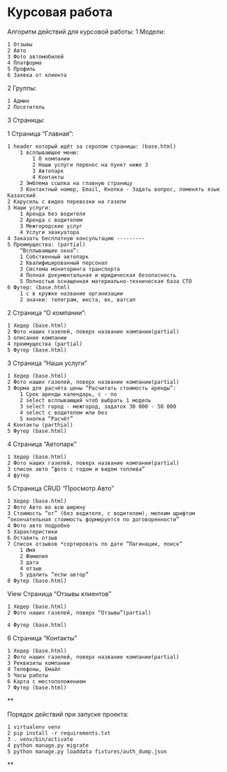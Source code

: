 # Курсовая работа

Алгоритм действий для курсовой работы:
1 Модели:
	
    1 Отзывы
	2 Авто
	3 Фото автомобилей
	4 Платформа
	5 Профиль 
	6 Заявка от клиента

2 Группы:
	
    1 Админ
	2 Посетитель 

3 Страницы:

1 Страница “Главная”:
	
    1 header который идёт за скролом страницы: (base.html)
		1 всплывающее меню:
			1 О компании
			2 Наши услуги перенос на пункт ниже 3
			3 Автопарк
			4 Контакты
		2 Эмблема ссылка на главную страницу
		3 Контактный номер, Email, Кнопка - Задать вопрос, поменять язык Казахский
	2 Карусель с видео перевозки на газели
	3 Наши услуги:
		1 Аренда без водителя
		2 Аренда с водителем
		3 Межгородские услуг
		4 Услуги эвакуатора
	4 Заказать бесплатную консультацию ---------
	5 Преимущества: (partial)
		“Всплывающие окна”:
		1 Собственный автопарк
		2 Квалифицированный персонал
		3 Система мониторинга транспорта
		4 Полная документальная и юридическая безопасность
		5 Полностью оснащенная материально-техническая база СТО
	6 Футер: (base.html)
		1 c в кружке название организации
		2 значки: телеграм, инста, вк, ватсап

2 Страница “О компании”:
	
    1 Хедер (base.html)
	2 Фото наших газелей, поверх название компании(partial)
	3 описание компании
	4 преимущества (partial)
	5 Футер (base.html)

3 Страница “Наши услуги”
	
    1 Хедер (base.html)
	2 Фото наших газелей, поверх название компании(partial)
	3 Форма для расчёта цены ”Расчитать стоимость аренды”:
		1 Срок аренды календарь, с - по 
		2 select всплывающий чтоб выбрать 1 модель
		3 select город - межгород, задаток 30 000 - 50 000
		4 select с водителем или без
		5 кнопка “Расчёт”
	4 Контакты (parthial)
	5 Футер (base.html)

4 Страница “Автопарк”

    1 Хедер (base.html)
	2 Фото наших газелей, поверх название компании(partial)
	3 список авто “фото с годом и видом топлива”
	4 футер

5 Страница CRUD “Просмотр Авто”
	
    1 Хедер (base.html)
	2 Фото Авто во всю ширину
	3 Стоимость “от” (без водителя, с водителем), мелким шрифтом ”окончательная стоимость формируется по договоренности”
	4 Фото авто подробно
	5 Характеристики
	6 Оставить отзыв
	7 Список отзывов *сортировать по дате ”Пагинации, поиск”
		1 Имя
		2 Фамилия
		3 дата
		4 отзыв
		5 удалить “если автор”
	8 Футер (base.html)

View Страница “Отзывы клиентов”
	
    1 Хедер (base.html)
	2 Фото наших газелей, поверх “Отзывы”(partial)
	
	4 Футер (base.html)

6 Страница “Контакты”
	
    1 Хедер (base.html)
	2 Фото наших газелей, поверх название компании(partial)
	3 Реквизиты компании
	4 Телефоны, Емайл
	5 Часы работы
	6 Карта с местоположением
	7 Футер (base.html)


**

Порядок действий при запуске проекта:

    1 virtualenv venv
    2 pip install -r requirements.txt
    3 . venv/bin/activate
    4 python manage.py migrate
    5 python manage.py loaddata fixtures/auth_dump.json

**

